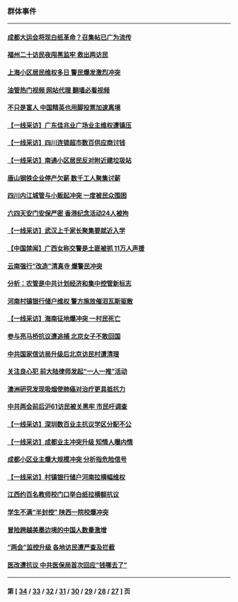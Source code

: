 ### 群体事件
---
#### [成都大运会将现白纸革命？召集帖已广为流传](../../pages/ncid279/n14033119.md?07161645) 
#### [福州二十访民夜闯黑监牢 救出两访民](../../pages/ncid279/n14031617.md?07161645) 
#### [上海小区居民维权多日 警民爆发激烈冲突](../../pages/ncid279/n14029221.md?07161645) 
#### [油管热门视频 网站代理 翻墙必看视频](http://138.2.39.72:81/youtube.html?epic-marker?07161645)
#### [不只是富人 中国精英也用脚投票加速离境](../../pages/ncid279/n14029086.md?07161645) 
#### [【一线采访】广东佳兆业广场业主维权遭镇压](../../pages/ncid279/n14028175.md?07161645) 
#### [【一线采访】四川连锁超市数百供应商讨钱](../../pages/ncid279/n14025102.md?07161645) 
#### [【一线采访】南通小区居民反对附近建垃圾站](../../pages/ncid279/n14021690.md?07161645) 
#### [唐山钢铁企业停产欠薪 数千工人聚集讨薪](../../pages/ncid279/n14017404.md?07161645) 
#### [四川内江城管与小贩起冲突 一度被民众围困](../../pages/ncid279/n14015922.md?07161645) 
#### [六四天安门安保严密 香港纪念活动24人被拘](../../pages/ncid279/n14009800.md?07161645) 
#### [【一线采访】武汉上千家长聚集要就近入学](../../pages/ncid279/n14009497.md?07161645) 
#### [【中国禁闻】广西女称交警是土匪被抓 11万人声援](../../pages/ncid279/n14006869.md?07161645) 
#### [云南强行“改造”清真寺 爆警民冲突](../../pages/ncid279/n14005561.md?07161645) 
#### [分析：农管是中共计划经济和集中控管新标志](../../pages/ncid279/n14000665.md?07161645) 
#### [河南村镇银行储户维权 警方施放催泪瓦斯驱散](../../pages/ncid279/n13998750.md?07161645) 
#### [【一线采访】海南征地爆冲突 一村民死亡](../../pages/ncid279/n13989137.md?07161645) 
#### [参与亮马桥抗议遭追捕 北京女子不敢回国](../../pages/ncid279/n13985420.md?07161645) 
#### [中共国家信访局升级后北京访民村遭清理](../../pages/ncid279/n13984826.md?07161645) 
#### [关注良心犯 前大陆律师发起“一人一推”活动](../../pages/ncid279/n13980524.md?07161645) 
#### [澳洲研究发现吸烟使肺癌对治疗更具抵抗力](../../pages/ncid279/n13977762.md?07161645) 
#### [中共两会前后沪61访民被关黑牢 市民吁调查](../../pages/ncid279/n13976054.md?07161645) 
#### [【一线采访】深圳数百业主抗议学区分配不公](../../pages/ncid279/n13976680.md?07161645) 
#### [【一线采访】成都业主冲突升级 知情人曝内情](../../pages/ncid279/n13965289.md?07161645) 
#### [成都小区业主爆大规模冲突 分析指危险信号](../../pages/ncid279/n13964520.md?07161645) 
#### [【一线采访】村镇银行储户河南拉横幅维权](../../pages/ncid279/n13964555.md?07161645) 
#### [江西约百名教师校门口举白纸拉横额抗议](../../pages/ncid279/n13958579.md?07161645) 
#### [学生不满“半封控” 陕西一院校爆冲突](../../pages/ncid279/n13946647.md?07161645) 
#### [冒险跨越美墨边境的中国人数量激增](../../pages/ncid279/n13946742.md?07161645) 
#### [“两会”监控升级 各地访民遭严查及拦截](../../pages/ncid279/n13942702.md?07161645) 
#### [医改遭抗议 中共医保局首次回应“钱哪去了”](../../pages/ncid279/n13938290.md?07161645) 

---
#### 第 [ [34](./34.md?07161645) / [33](./33.md?07161645) / [32](./32.md?07161645) / [31](./31.md?07161645) / [30](./30.md?07161645) / [29](./29.md?07161645) / [28](./28.md?07161645) / [27](./27.md?07161645) ] 页
